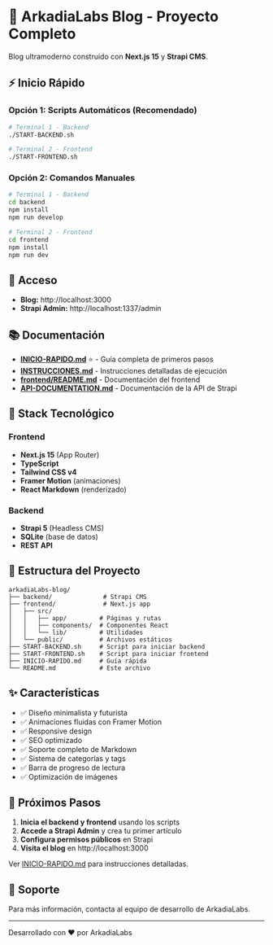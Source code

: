 # 🚀 ArkadiaLabs Blog - Proyecto Completo

Blog ultramoderno construido con **Next.js 15** y **Strapi CMS**.

## ⚡ Inicio Rápido

### Opción 1: Scripts Automáticos (Recomendado)

```bash
# Terminal 1 - Backend
./START-BACKEND.sh

# Terminal 2 - Frontend
./START-FRONTEND.sh
```

### Opción 2: Comandos Manuales

```bash
# Terminal 1 - Backend
cd backend
npm install
npm run develop

# Terminal 2 - Frontend
cd frontend
npm install
npm run dev
```

## 📱 Acceso

- **Blog:** http://localhost:3000
- **Strapi Admin:** http://localhost:1337/admin

## 📚 Documentación

- **[INICIO-RAPIDO.md](INICIO-RAPIDO.md)** ⭐ - Guía completa de primeros pasos
- **[INSTRUCCIONES.md](INSTRUCCIONES.md)** - Instrucciones detalladas de ejecución
- **[frontend/README.md](frontend/README.md)** - Documentación del frontend
- **[API-DOCUMENTATION.md](API-DOCUMENTATION.md)** - Documentación de la API de Strapi

## 🎨 Stack Tecnológico

### Frontend
- **Next.js 15** (App Router)
- **TypeScript**
- **Tailwind CSS v4**
- **Framer Motion** (animaciones)
- **React Markdown** (renderizado)

### Backend
- **Strapi 5** (Headless CMS)
- **SQLite** (base de datos)
- **REST API**

## 📁 Estructura del Proyecto

```
arkadiaLabs-blog/
├── backend/              # Strapi CMS
├── frontend/             # Next.js app
│   ├── src/
│   │   ├── app/         # Páginas y rutas
│   │   ├── components/  # Componentes React
│   │   └── lib/         # Utilidades
│   └── public/          # Archivos estáticos
├── START-BACKEND.sh     # Script para iniciar backend
├── START-FRONTEND.sh    # Script para iniciar frontend
├── INICIO-RAPIDO.md     # Guía rápida
└── README.md            # Este archivo
```

## ✨ Características

- ✅ Diseño minimalista y futurista
- ✅ Animaciones fluidas con Framer Motion
- ✅ Responsive design
- ✅ SEO optimizado
- ✅ Soporte completo de Markdown
- ✅ Sistema de categorías y tags
- ✅ Barra de progreso de lectura
- ✅ Optimización de imágenes

## 🎯 Próximos Pasos

1. **Inicia el backend y frontend** usando los scripts
2. **Accede a Strapi Admin** y crea tu primer artículo
3. **Configura permisos públicos** en Strapi
4. **Visita el blog** en http://localhost:3000

Ver [INICIO-RAPIDO.md](INICIO-RAPIDO.md) para instrucciones detalladas.

## 📧 Soporte

Para más información, contacta al equipo de desarrollo de ArkadiaLabs.

---

Desarrollado con ❤️ por ArkadiaLabs
